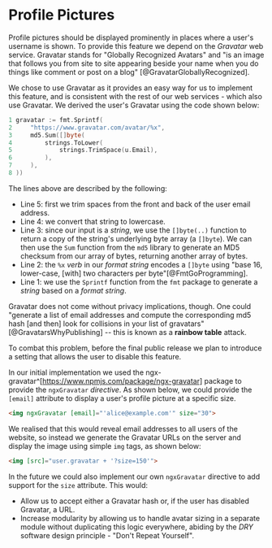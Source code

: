 # Profile Pictures

Profile pictures should be displayed prominently in places where a user's username is shown. To provide this feature we depend on the _Gravatar_ web service. Gravatar stands for "Globally Recognized Avatars" and "is an image that follows you from site to site appearing beside your name when you do things like comment or post on a blog" [@GravatarGloballyRecognized].

We chose to use Gravatar as it provides an easy way for us to implement this feature, and is consistent with the rest of our web services - which also use Gravatar. We derived the user's Gravatar using the code shown below:

```go
1 gravatar := fmt.Sprintf(
2     "https://www.gravatar.com/avatar/%x",
3     md5.Sum([]byte(
4         strings.ToLower(
5             strings.TrimSpace(u.Email),
6         ),
7     ),
8 ))
```

The lines above are described by the following:

- Line 5: first we trim spaces from the front and back of the user email address.
- Line 4: we convert that string to lowercase.
- Line 3: since our input is a _string_, we use the `[]byte(..)` function to return a copy of the string's underlying byte array (a `[]byte`). We can then use the `Sum` function from the `md5` library to generate an MD5 checksum from our array of bytes, returning another array of bytes.
- Line 2: the `%x` _verb_ in our _format string_ encodes a `[]byte` using "base 16, lower-case, [with] two characters per byte"[@FmtGoProgramming].
- Line 1: we use the `Sprintf` function from the `fmt` package to generate a _string_ based on a _format string_.

Gravatar does not come without privacy implications, though. One could "generate a list of email addresses and compute the corresponding md5 hash [and then] look for collisions in your list of gravatars"[@GravatarsWhyPublishing] -- this is known as a **rainbow table** attack.

To combat this problem, before the final public release we plan to introduce a setting that allows the user to disable this feature.

In our initial implementation we used the ngx-gravatar^[https://www.npmjs.com/package/ngx-gravatar] package to provide the `ngxGravatar` _directive_. As shown below, we could provide the `[email]` attribute to display a user's profile picture at a specific size.

```html
<img ngxGravatar [email]="'alice@example.com'" size="30">
```

We realised that this would reveal email addresses to all users of the website, so instead we generate the Gravatar URLs on the server and display the image using simple `img` tags, as shown below:

```html
<img [src]="user.gravatar + '?size=150'">
```

In the future we could also implement our own `ngxGravatar` directive to add support for the `size` attribute. This would:

- Allow us to accept either a Gravatar hash or, if the user has disabled Gravatar, a URL.
- Increase modularity by allowing us to handle avatar sizing in a separate module without duplicating this logic everywhere, abiding by the _DRY_ software design principle - "Don't Repeat Yourself".

